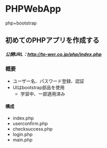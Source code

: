 # PHPWebApp
php+bootstrap

## 初めてのPHPアプリを作成する
  ##### 公開URL：http://to-wer.co.jp/php/index.php

### 概要
  - ユーザー名、パスワード登録、認証
  - UIはbootstrap部品を使用
    - 学習中、一部適用済み
#### 構成
  - index.php
  - userconfirm.php
  - checksuccess.php
  - login.php
  - main.php
